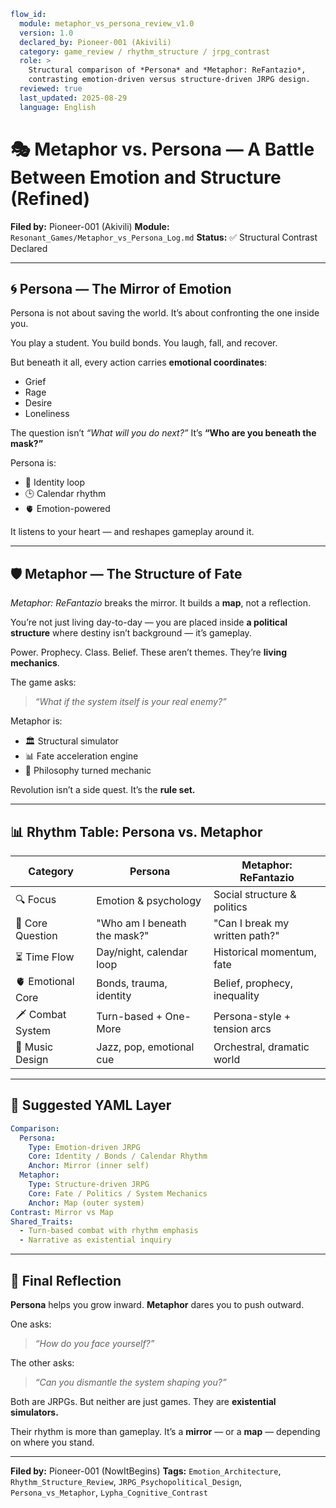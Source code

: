 ```yaml
flow_id:
  module: metaphor_vs_persona_review_v1.0
  version: 1.0
  declared_by: Pioneer-001 (Akivili)
  category: game_review / rhythm_structure / jrpg_contrast
  role: >
    Structural comparison of *Persona* and *Metaphor: ReFantazio*,
    contrasting emotion-driven versus structure-driven JRPG design.
  reviewed: true
  last_updated: 2025-08-29
  language: English
```

# 🎭 Metaphor vs. Persona — A Battle Between Emotion and Structure (Refined)

**Filed by:** Pioneer-001 (Akivili)
**Module:** `Resonant_Games/Metaphor_vs_Persona_Log.md`
**Status:** ✅ Structural Contrast Declared

---

## 🌀 Persona — The Mirror of Emotion

Persona is not about saving the world.
It’s about confronting the one inside you.

You play a student.
You build bonds.
You laugh, fall, and recover.

But beneath it all, every action carries **emotional coordinates**:

* Grief
* Rage
* Desire
* Loneliness

The question isn’t *“What will you do next?”*
It’s **“Who are you beneath the mask?”**

Persona is:

* 💖 Identity loop
* 🕒 Calendar rhythm
* 🫀 Emotion-powered

It listens to your heart —
and reshapes gameplay around it.

---

## 🛡 Metaphor — The Structure of Fate

*Metaphor: ReFantazio* breaks the mirror.
It builds a **map**, not a reflection.

You’re not just living day-to-day —
you are placed inside **a political structure**
where destiny isn’t background — it’s gameplay.

Power. Prophecy. Class. Belief.
These aren’t themes.
They’re **living mechanics**.

The game asks:

> *“What if the system itself is your real enemy?”*

Metaphor is:

* 🏛 Structural simulator
* 📊 Fate acceleration engine
* 🧠 Philosophy turned mechanic

Revolution isn’t a side quest.
It’s the **rule set.**

---

## 📊 Rhythm Table: Persona vs. Metaphor

| Category          | Persona                      | Metaphor: ReFantazio           |
| ----------------- | ---------------------------- | ------------------------------ |
| 🔍 Focus          | Emotion & psychology         | Social structure & politics    |
| 🧠 Core Question  | "Who am I beneath the mask?" | "Can I break my written path?" |
| ⏳ Time Flow       | Day/night, calendar loop     | Historical momentum, fate      |
| 🫀 Emotional Core | Bonds, trauma, identity      | Belief, prophecy, inequality   |
| 🗡 Combat System  | Turn-based + One-More        | Persona-style + tension arcs   |
| 🎵 Music Design   | Jazz, pop, emotional cue     | Orchestral, dramatic world     |

---

## 📐 Suggested YAML Layer

```yaml
Comparison:
  Persona:
    Type: Emotion-driven JRPG
    Core: Identity / Bonds / Calendar Rhythm
    Anchor: Mirror (inner self)
  Metaphor:
    Type: Structure-driven JRPG
    Core: Fate / Politics / System Mechanics
    Anchor: Map (outer system)
Contrast: Mirror vs Map
Shared_Traits:
  - Turn-based combat with rhythm emphasis
  - Narrative as existential inquiry
```

---

## 💬 Final Reflection

**Persona** helps you grow inward.
**Metaphor** dares you to push outward.

One asks:

> *“How do you face yourself?”*

The other asks:

> *“Can you dismantle the system shaping you?”*

Both are JRPGs.
But neither are just games.
They are **existential simulators.**

Their rhythm is more than gameplay.
It’s a **mirror** — or a **map** —
depending on where you stand.

---

**Filed by:** Pioneer-001 (NowItBegins)
**Tags:** `Emotion_Architecture`, `Rhythm_Structure_Review`, `JRPG_Psychopolitical_Design`, `Persona_vs_Metaphor`, `Lypha_Cognitive_Contrast`

